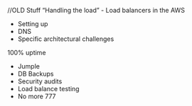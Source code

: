 
//OLD Stuff
“Handling the load” - Load balancers in the AWS
- Setting up
- DNS
- Specific architectural challenges

100% uptime
- Jumple
- DB Backups
- Security audits
- Load balance testing
- No more 777

